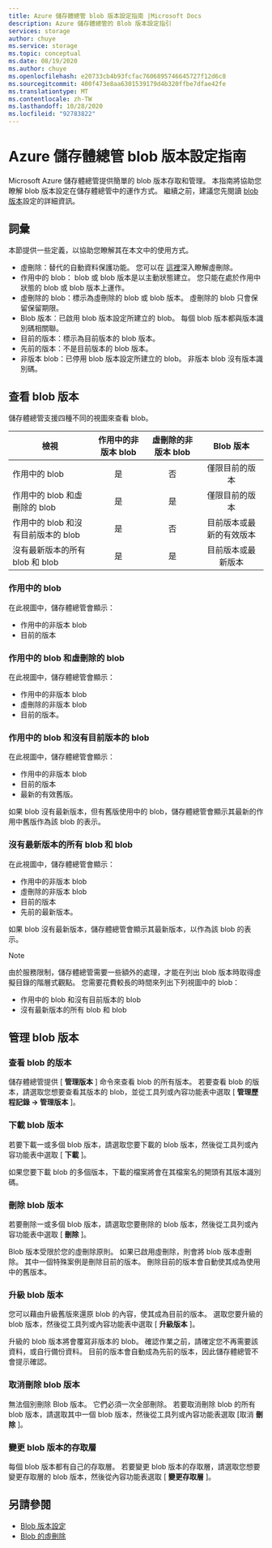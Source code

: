 ```yaml
---
title: Azure 儲存體總管 blob 版本設定指南 |Microsoft Docs
description: Azure 儲存體總管的 Blob 版本設定指引
services: storage
author: chuye
ms.service: storage
ms.topic: conceptual
ms.date: 08/19/2020
ms.author: chuye
ms.openlocfilehash: e20733cb4b93fcfac7606895746645727f12d6c8
ms.sourcegitcommit: 400f473e8aa6301539179d4b320ffbe7dfae42fe
ms.translationtype: MT
ms.contentlocale: zh-TW
ms.lasthandoff: 10/28/2020
ms.locfileid: "92783822"
---
```

# <a name="azure-storage-explorer-blob-versioning-guide"></a>Azure 儲存體總管 blob 版本設定指南

Microsoft Azure 儲存體總管提供簡單的 blob 版本存取和管理。 本指南將協助您瞭解 blob 版本設定在儲存體總管中的運作方式。 繼續之前，建議您先閱讀 [blob 版本](../blobs/versioning-overview.md)設定的詳細資訊。

## <a name="terminology"></a>詞彙

本節提供一些定義，以協助您瞭解其在本文中的使用方式。

- 虛刪除：替代的自動資料保護功能。 您可以在 [這裡](../blobs/soft-delete-blob-overview.md)深入瞭解虛刪除。
- 作用中的 blob： blob 或 blob 版本是以主動狀態建立。 您只能在處於作用中狀態的 blob 或 blob 版本上運作。
- 虛刪除的 blob：標示為虛刪除的 blob 或 blob 版本。 虛刪除的 blob 只會保留保留期限。
- Blob 版本：已啟用 blob 版本設定所建立的 blob。 每個 blob 版本都與版本識別碼相關聯。
- 目前的版本：標示為目前版本的 blob 版本。
- 先前的版本：不是目前版本的 blob 版本。
- 非版本 blob：已停用 blob 版本設定所建立的 blob。 非版本 blob 沒有版本識別碼。

## <a name="view-blob-versions"></a>查看 blob 版本

儲存體總管支援四種不同的視圖來查看 blob。

| 檢視 | 作用中的非版本 blob | 虛刪除的非版本 blob | Blob 版本 |
| ---- | :----------: | :-----------: | :------------------: |
| 作用中的 blob | 是 | 否 | 僅限目前的版本 |
| 作用中的 blob 和虛刪除的 blob | 是 | 是 | 僅限目前的版本 |
| 作用中的 blob 和沒有目前版本的 blob | 是 | 否 | 目前版本或最新的有效版本 |
| 沒有最新版本的所有 blob 和 blob | 是 | 是 | 目前版本或最新版本 |

### <a name="active-blobs"></a>作用中的 blob

在此視圖中，儲存體總管會顯示：

- 作用中的非版本 blob
- 目前的版本

### <a name="active-blobs-and-soft-deleted-blobs"></a>作用中的 blob 和虛刪除的 blob

在此視圖中，儲存體總管會顯示：

- 作用中的非版本 blob
- 虛刪除的非版本 blob
- 目前的版本。

### <a name="active-blobs-and-blobs-without-current-version"></a>作用中的 blob 和沒有目前版本的 blob

在此視圖中，儲存體總管會顯示：

- 作用中的非版本 blob
- 目前的版本
- 最新的有效舊版。 

如果 blob 沒有最新版本，但有舊版使用中的 blob，儲存體總管會顯示其最新的作用中舊版作為該 blob 的表示。

### <a name="all-blobs-and-blobs-without-current-version"></a>沒有最新版本的所有 blob 和 blob

在此視圖中，儲存體總管會顯示：

- 作用中的非版本 blob
- 虛刪除的非版本 blob
- 目前的版本
- 先前的最新版本。 

如果 blob 沒有最新版本，儲存體總管會顯示其最新版本，以作為該 blob 的表示。

> [!Note]
> 由於服務限制，儲存體總管需要一些額外的處理，才能在列出 blob 版本時取得虛擬目錄的階層式觀點。 您需要花費較長的時間來列出下列視圖中的 blob：
> 
> - 作用中的 blob 和沒有目前版本的 blob
> - 沒有最新版本的所有 blob 和 blob

## <a name="manage-blob-versions"></a>管理 blob 版本

### <a name="view-versions-of-a-blob"></a>查看 blob 的版本

儲存體總管提供 [ **管理版本** ] 命令來查看 blob 的所有版本。 若要查看 blob 的版本，請選取您想要查看其版本的 blob，並從工具列或內容功能表中選取 [ **管理歷程記錄 &rarr; 管理版本** ]。

### <a name="download-blob-versions"></a>下載 blob 版本

若要下載一或多個 blob 版本，請選取您要下載的 blob 版本，然後從工具列或內容功能表中選取 [ **下載** ]。

如果您要下載 blob 的多個版本，下載的檔案將會在其檔案名的開頭有其版本識別碼。

### <a name="delete-blob-versions"></a>刪除 blob 版本

若要刪除一或多個 blob 版本，請選取您要刪除的 blob 版本，然後從工具列或內容功能表中選取 [ **刪除** ]。

Blob 版本受限於您的虛刪除原則。 如果已啟用虛刪除，則會將 blob 版本虛刪除。 其中一個特殊案例是刪除目前的版本。 刪除目前的版本會自動使其成為使用中的舊版本。

### <a name="promote-blob-version"></a>升級 blob 版本

您可以藉由升級舊版來還原 blob 的內容，使其成為目前的版本。 選取您要升級的 blob 版本，然後從工具列或內容功能表中選取 [ **升級版本** ]。

升級的 blob 版本將會覆寫非版本的 blob。 確認作業之前，請確定您不再需要該資料，或自行備份資料。 目前的版本會自動成為先前的版本，因此儲存體總管不會提示確認。

### <a name="undelete-blob-version"></a>取消刪除 blob 版本

無法個別刪除 Blob 版本。 它們必須一次全部刪除。 若要取消刪除 blob 的所有 blob 版本，請選取其中一個 blob 版本，然後從工具列或內容功能表選取 [取消 **刪除** ]。

### <a name="change-access-tier-of-blob-versions"></a>變更 blob 版本的存取層

每個 blob 版本都有自己的存取層。 若要變更 blob 版本的存取層，請選取您想要變更存取層的 blob 版本，然後從內容功能表選取 [ **變更存取層** ]。

## <a name="see-also"></a>另請參閱

* [Blob 版本設定](../blobs/versioning-overview.md)
* [Blob 的虛刪除](../blobs/soft-delete-blob-overview.md)